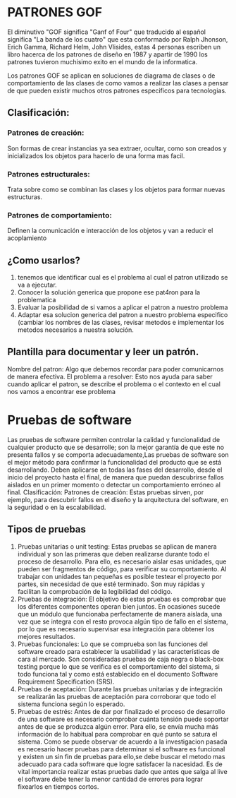 # PATRONES GOF
  El diminutivo "GOF significa "Ganf of Four" que traducido al español significa "La banda de los cuatro" que esta conformado por Ralph Jhonson, Erich
  Gamma, Richard Helm, John Vlisides, estas 4 personas escriben un libro hacerca de los patrones de diseño en 1987 y apartir de 1990 los patrones tuvieron
  muchisimo exito en el mundo de la informatica.
  
  Los patrones GOF se aplican en soluciones de diagrama de clases o de comportamiento de las clases de como vamos a realizar las clases a pensar de que pueden
  existir muchos otros patrones especificos para tecnologias.
  
  ## Clasificación:
  
  ### Patrones de creación:
  Son formas de crear instancias ya sea extraer, ocultar, como son creados y inicializados los objetos para hacerlo de una forma mas facil.
  ### Patrones estructurales:
  Trata sobre como se combinan las clases y los objetos para formar nuevas estructuras. 
  ### Patrones de comportamiento:
  Definen la comunicación e interacción de los objetos y van a reducir el acoplamiento 
  
  ## ¿Como usarlos?
  
  1. tenemos que identificar cual es el problema al cual el patron utilizado se va a ejecutar. 
  2. Conocer la solución generica que propone ese pat4ron para la problematica
  3. Evaluar la posibilidad de si vamos a aplicar el patron a nuestro problema
  4. Adaptar esa solucion generica del patron a nuestro problema especifico (cambiar los nombres de las clases, revisar metodos e implementar los
  metodos necesarios a nuestra solución.
  
  ## Plantilla para documentar y leer un patrón.
  
  Nombre del patron: Algo que debemos recordar para poder comunicarnos de manera efectiva.
  El problema a resolver: Esto nos ayuda para saber cuando aplicar el patron, se describe el problema o el contexto en el cual nos vamos a encontrar ese problema 
# Pruebas de software
   Las pruebas de software permiten controlar la calidad y funcionalidad de cualquier producto que se desarrolle; son la mejor garantía de que este no 
   presenta fallos y se comporta adecuadamente,Las pruebas de software son el mejor método para confirmar la funcionalidad del producto que se está 
  desarrollando. 
  Deben aplicarse en todas las fases del desarrollo, desde el inicio del proyecto hasta el final, de manera que puedan descubrirse fallos aislados en un 
  primer momento o detectar un comportamiento erróneo al final.
  Clasificación:
  Patrones de creación: 
  Estas pruebas sirven, por ejemplo, para descubrir fallos en el diseño y la arquitectura del software, en la seguridad o en la escalabilidad.
## Tipos de pruebas
  1. Pruebas unitarias o unit testing:
    Estas pruebas se aplican de manera individual y son las primeras que deben realizarse durante todo el proceso de desarrollo.
    Para ello, es necesario aislar esas unidades, que pueden ser fragmentos de código, para verificar su comportamiento. Al trabajar con unidades tan 
    pequeñas es posible testear el proyecto por partes, sin necesidad de que esté terminado. Son muy rápidas y facilitan la comprobación de la 
    legibilidad del código.
  2. Pruebas de integración:
    El objetivo de estas pruebas es comprobar que los diferentes componentes operan bien juntos. En ocasiones sucede que un módulo que funcionaba 
    perfectamente de manera aislada, una vez que se integra con el resto provoca algún tipo de fallo en el sistema, por lo que es necesario supervisar 
    esa integración para obtener los mejores resultados.
  3. Pruebas funcionales:
    Lo que se comprueba son las funciones del software creado para establecer la usabilidad y las características de cara al mercado. Son consideradas 
    pruebas de caja negra o black-box testing porque lo que se verifica es el comportamiento del sistema, si todo funciona tal y como está establecido en 
    el documento Software Requirement Specification (SRS).
  4. Pruebas de aceptación:
    Durante las pruebas unitarias y de integración se realizarán las pruebas de aceptación para corroborar que todo el sistema funciona según lo 
    esperado.
  5. Pruebas de estrés:
    Antes de dar por finalizado el proceso de desarrollo de una software es necesario comprobar cuánta tensión puede soportar antes de que se produzca 
    algún error. Para ello, se envía mucha más información de lo habitual para comprobar en qué punto se satura el sistema.
    Como se puede observar de acuerdo a la investigacion pasada es necesario hacer pruebas para determinar si el software es funcional y existen un sin 
    fin de pruebas para ello,se debe buscar el metodo mas adecuado para cada software que logre satisfacer la nacesidad.
    Es de vital importancia realizar estas pruebas dado que antes que salga al live el software debe tener la menor cantidad de errores para lograr 
    fixearlos en tiempos cortos.
    
